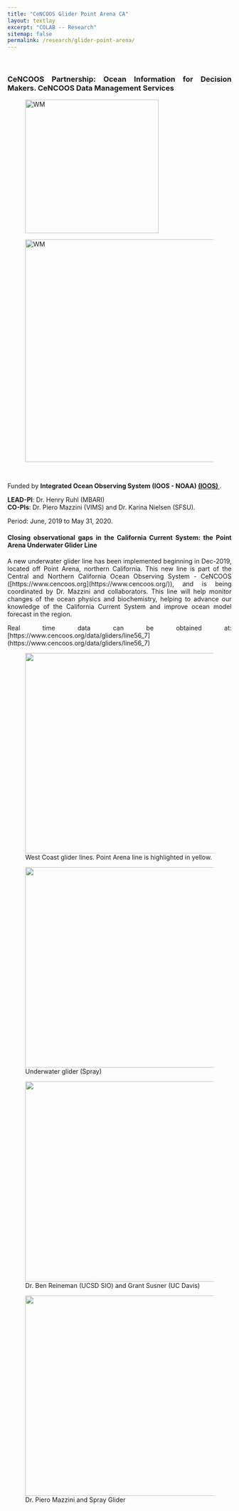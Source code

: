 ```yaml
---
title: "CeNCOOS Glider Point Arena CA"
layout: textlay
excerpt: "COLAB -- Research"
sitemap: false
permalink: /research/glider-point-arena/
---
```


<br>

<div style="text-align:justify" markdown="1">


### <b> CeNCOOS Partnership: Ocean Information for Decision Makers. CeNCOOS Data Management Services </b>

<div class="">
<figure>
<img src="{{ site.url }}{{ site.baseurl }}/images/researchpic/logo-color.png" class="img-responsive" width="300px" height="auto" alt="WM" />
</figure>
<figure>
<img src="{{ site.url }}{{ site.baseurl }}/images/researchpic/IOOS_logo.png" class="img-responsive" width="500px" height="auto" alt="WM" />
</figure>
</div>

<br>

Funded by **Integrated Ocean Observing System (IOOS - NOAA) <a href='https://ioos.noaa.gov/'> (IOOS) </a>**. <br>

**LEAD-PI**: Dr. Henry Ruhl (MBARI) <br>
**CO-PIs**: Dr. Piero Mazzini (VIMS)  and Dr. Karina Nielsen (SFSU). <br>

Period: June, 2019 to May 31, 2020. <br>

#### <b> Closing observational gaps in the California Current System: the Point Arena Underwater Glider Line </b>

<p>A new underwater glider line has been implemented beginning in Dec-2019, located off Point Arena, northern California. This new line is part of the Central and Northern California Ocean Observing System - CeNCOOS ([https://www.cencoos.org](https://www.cencoos.org/)), and is being coordinated by Dr. Mazzini and collaborators. This line will help monitor changes of the ocean physics and biochemistry, helping to advance our knowledge of the California Current System and improve ocean model forecast in the region.</p>

<p> Real time data can be obtained at: [https://www.cencoos.org/data/gliders/line56_7](https://www.cencoos.org/data/gliders/line56_7) </p>

</div>


<div class="container-fluid">
<div class="row">

<div class="col-sm-6">
<figure>
<img src="{{ site.url }}{{ site.baseurl }}/images/researchpic/image3721.png" class="img-responsive" width="450px" height="auto"/>
<figcaption> West Coast glider lines. Point Arena line is highlighted in yellow.
</figcaption>
</figure>
</div>

<div class="col-sm-6">
<figure>
<img src="{{ site.url }}{{ site.baseurl }}/images/newspic/glider5.jpg" class="img-responsive" width="450px" height="auto" />
<figcaption> Underwater glider (Spray)
</figcaption>
</figure>
</div>

</div>
</div>




<div class="container-fluid">
<div class="row">

<div class="col-sm-6">
<figure>
<img src="{{ site.url }}{{ site.baseurl }}/images/newspic/glider3.jpg" class="img-responsive" width="450px" height="auto" />
<figcaption> Dr. Ben Reineman (UCSD SIO) and Grant Susner (UC Davis)
</figcaption>
</figure>
</div>

<div class="col-sm-6">
<figure>
<img src="{{ site.url }}{{ site.baseurl }}/images/newspic/glider1.jpg" class="img-responsive" width="450px" height="auto"/>
<figcaption> Dr. Piero Mazzini and Spray Glider
</figcaption>
</figure>
</div>

</div>
</div>
